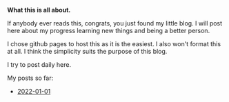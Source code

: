 **What this is all about.**

If anybody ever reads this, congrats, you just found my little blog. I will post here about my progress learning new things and being a better person.

I chose github pages to host this as it is the easiest. I also won't format this at all. I think the simplicity suits the purpose of this blog.

I try to post daily here.

My posts so far:
- <a href="https://ea855.github.io/2022/01/01/">2022-01-01</a>
